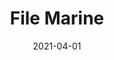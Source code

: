 ---
description: "Pattern%3A%20File%20%7C%20Color%3A%20Marine%20%7C%20Width%3A%2054%u201D%20%7C%20Content%3A%2070%25%20PVC%2C%2030%25%20Polyurethane%20%7C%20Abrasion%3A%20100%2C000%20Double%20Rubs%20-%20Wyzenbeek%20Method%20%7C%20Repeat%3A%20None%20%7C%20Flammability%3A%20NFPA%20260%20%7C%20Applications%3A%20Contract%20/%20Hospitality%2C%20Residential%20%7C%2035%20Yard%20Minimum%20%7C%20"
tags: 
  - "Lark Fontaine"
  - "File"
  - "Textiles"
image_primary: "img/Marine_large.jpg"
href: "https://www.larkfontaine.com/collections/textiles/products/file-marine"
designer: "Lark Fontaine"
title: "File Marine"
category: "Textiles"
subtitle: ""
manufacturer: "Lark Fontaine"
slug: "/manufacturers/lark-fontaine/textiles/lark-fontaine-file-marine"
date: "2021-04-01"
---
